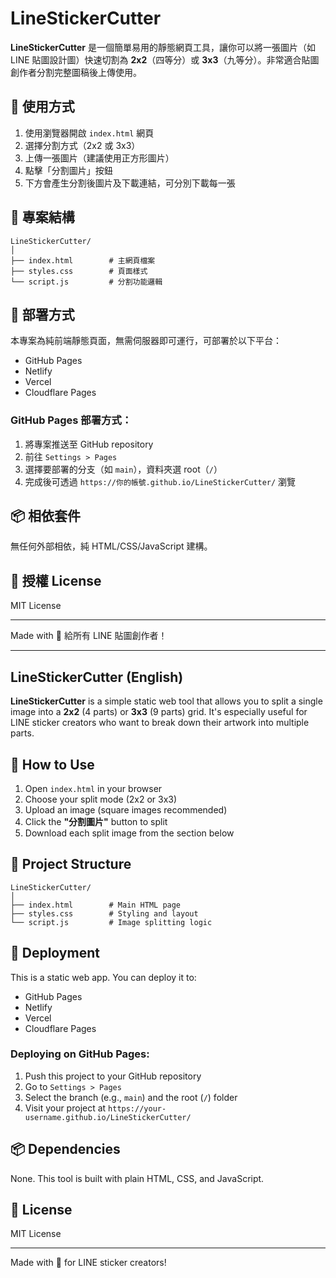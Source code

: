 
# LineStickerCutter

**LineStickerCutter** 是一個簡單易用的靜態網頁工具，讓你可以將一張圖片（如 LINE 貼圖設計圖）快速切割為 **2x2**（四等分）或 **3x3**（九等分）。非常適合貼圖創作者分割完整圖稿後上傳使用。

## 🔧 使用方式

1. 使用瀏覽器開啟 `index.html` 網頁
2. 選擇分割方式（2x2 或 3x3）
3. 上傳一張圖片（建議使用正方形圖片）
4. 點擊「分割圖片」按鈕
5. 下方會產生分割後圖片及下載連結，可分別下載每一張

## 📁 專案結構

```
LineStickerCutter/
│
├── index.html        # 主網頁檔案
├── styles.css        # 頁面樣式
└── script.js         # 分割功能邏輯
```

## 🚀 部署方式

本專案為純前端靜態頁面，無需伺服器即可運行，可部署於以下平台：

- GitHub Pages
- Netlify
- Vercel
- Cloudflare Pages

### GitHub Pages 部署方式：

1. 將專案推送至 GitHub repository
2. 前往 `Settings > Pages`
3. 選擇要部署的分支（如 `main`），資料夾選 root（`/`）
4. 完成後可透過 `https://你的帳號.github.io/LineStickerCutter/` 瀏覽

## 📦 相依套件

無任何外部相依，純 HTML/CSS/JavaScript 建構。

## 📜 授權 License

MIT License

---

Made with 💚 給所有 LINE 貼圖創作者！


---

## LineStickerCutter (English)

**LineStickerCutter** is a simple static web tool that allows you to split a single image into a **2x2** (4 parts) or **3x3** (9 parts) grid. It's especially useful for LINE sticker creators who want to break down their artwork into multiple parts.

## 🔧 How to Use

1. Open `index.html` in your browser
2. Choose your split mode (2x2 or 3x3)
3. Upload an image (square images recommended)
4. Click the **"分割圖片"** button to split
5. Download each split image from the section below

## 📁 Project Structure

```
LineStickerCutter/
│
├── index.html        # Main HTML page
├── styles.css        # Styling and layout
└── script.js         # Image splitting logic
```

## 🚀 Deployment

This is a static web app. You can deploy it to:

- GitHub Pages
- Netlify
- Vercel
- Cloudflare Pages

### Deploying on GitHub Pages:

1. Push this project to your GitHub repository
2. Go to `Settings > Pages`
3. Select the branch (e.g., `main`) and the root (`/`) folder
4. Visit your project at `https://your-username.github.io/LineStickerCutter/`

## 📦 Dependencies

None. This tool is built with plain HTML, CSS, and JavaScript.

## 📜 License

MIT License

---

Made with 💚 for LINE sticker creators!
